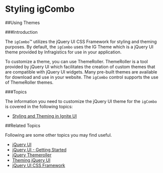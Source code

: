 ﻿<!--
|metadata|
{
    "fileName": "igcombo-using-themes",
    "controlName": "igCombo",
    "tags": ["Styling","Theming"]
}
|metadata|
-->

# Styling igCombo



##Using Themes


###Introduction

The `igCombo`™ utilizes the jQuery UI CSS Framework for styling and theming purposes. By default, the `igCombo` uses the IG Theme which is a jQuery UI theme provided by Infragistics for use in your application.

To customize a theme, you can use ThemeRoller. ThemeRoller is a tool provided by jQuery UI which facilitates the creation of custom themes that are compatible with jQuery UI widgets. Many pre-built themes are available for download and use in your website. The `igCombo` control supports the use of ThemeRoller themes.

###Topics


The information you need to customize the jQuery UI theme for the `igCombo` is covered in the following topics:

-	[Styling and Theming in Ignite UI](Deployment-Guide-Styling-and-Theming.html)

##Related Topics


Following are some other topics you may find useful.

-   [jQuery UI](http://jqueryui.com/)
-   [jQuery UI - Getting Started](http://docs.jquery.com/UI/Getting_Started)
-   [jQuery Themeroller](http://jqueryui.com/themeroller/)
-   [Theming jQuery UI](http://docs.jquery.com/UI/Theming)
-   [jQuery UI CSS Framework](http://docs.jquery.com/UI/Theming/API)

 

 



